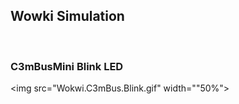 ## Wowki Simulation
<br>

### C3mBusMini Blink LED <br>
<img src="Wokwi.C3mBus.Blink.gif" width=""50%">
